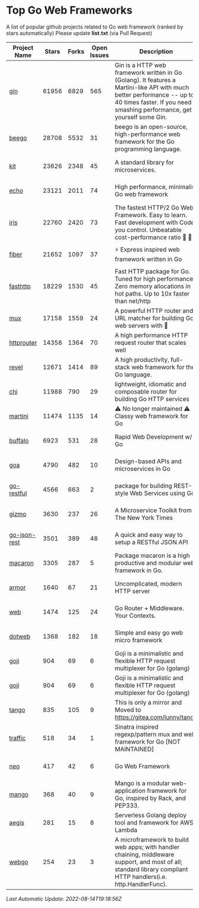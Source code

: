 # Top Go Web Frameworks
A list of popular github projects related to Go web framework (ranked by stars automatically)
Please update **list.txt** (via Pull Request)

| Project Name | Stars | Forks | Open Issues | Description | Last Commit |
| ------------ | ----- | ----- | ----------- | ----------- | ----------- |
| [gin](https://github.com/gin-gonic/gin) | 61956 | 6829 | 565 | Gin is a HTTP web framework written in Go (Golang). It features a Martini-like API with much better performance -- up to 40 times faster. If you need smashing performance, get yourself some Gin. | 2022-08-02 07:28:30 |
| [beego](https://github.com/beego/beego) | 28708 | 5532 | 31 | beego is an open-source, high-performance web framework for the Go programming language. | 2022-07-30 08:03:02 |
| [kit](https://github.com/go-kit/kit) | 23626 | 2348 | 45 | A standard library for microservices. | 2022-08-08 18:08:42 |
| [echo](https://github.com/labstack/echo) | 23121 | 2011 | 74 | High performance, minimalist Go web framework | 2022-08-10 20:12:40 |
| [iris](https://github.com/kataras/iris) | 22760 | 2420 | 73 | The fastest HTTP/2 Go Web Framework. Easy to learn. Fast development with Code you control. Unbeatable cost-performance ratio :leaves: :rocket: | 谢谢 | | 2022-08-13 06:07:00 |
| [fiber](https://github.com/gofiber/fiber) | 21652 | 1097 | 37 | ⚡️ Express inspired web framework written in Go | 2022-08-09 14:14:41 |
| [fasthttp](https://github.com/valyala/fasthttp) | 18229 | 1530 | 45 | Fast HTTP package for Go. Tuned for high performance. Zero memory allocations in hot paths. Up to 10x faster than net/http | 2022-08-14 09:31:57 |
| [mux](https://github.com/gorilla/mux) | 17158 | 1559 | 24 | A powerful HTTP router and URL matcher for building Go web servers with 🦍 | 2022-06-26 11:46:01 |
| [httprouter](https://github.com/julienschmidt/httprouter) | 14358 | 1364 | 70 | A high performance HTTP request router that scales well | 2022-06-03 15:51:59 |
| [revel](https://github.com/revel/revel) | 12671 | 1414 | 89 | A high productivity, full-stack web framework for the Go language. | 2022-04-12 20:53:30 |
| [chi](https://github.com/go-chi/chi) | 11988 | 790 | 29 | lightweight, idiomatic and composable router for building Go HTTP services | 2022-08-12 14:46:59 |
| [martini](https://github.com/go-martini/martini) | 11474 | 1135 | 14 | ⚠️ No longer maintained ⚠️  Classy web framework for Go | 2017-01-21 21:58:54 |
| [buffalo](https://github.com/gobuffalo/buffalo) | 6923 | 531 | 28 | Rapid Web Development w/ Go | 2022-07-12 16:59:03 |
| [goa](https://github.com/goadesign/goa) | 4790 | 482 | 10 | Design-based APIs and microservices in Go | 2022-08-10 03:21:59 |
| [go-restful](https://github.com/emicklei/go-restful) | 4566 | 663 | 2 | package for building REST-style Web Services using Go | 2022-07-21 18:55:23 |
| [gizmo](https://github.com/nytimes/gizmo) | 3630 | 237 | 26 | A Microservice Toolkit from The New York Times | 2021-04-30 15:27:05 |
| [go-json-rest](https://github.com/ant0ine/go-json-rest) | 3501 | 389 | 48 | A quick and easy way to setup a RESTful JSON API | 2017-09-13 04:12:08 |
| [macaron](https://github.com/go-macaron/macaron) | 3305 | 287 | 5 | Package macaron is a high productive and modular web framework in Go. | 2022-06-06 01:40:09 |
| [armor](https://github.com/labstack/armor) | 1640 | 67 | 21 | Uncomplicated, modern HTTP server | 2019-08-03 18:10:09 |
| [web](https://github.com/gocraft/web) | 1474 | 125 | 24 | Go Router + Middleware. Your Contexts. | 2019-02-07 15:06:52 |
| [dotweb](https://github.com/devfeel/dotweb) | 1368 | 182 | 18 | Simple and easy go web micro framework | 2022-08-11 09:03:59 |
| [goji](https://github.com/goji/goji) | 904 | 69 | 6 | Goji is a minimalistic and flexible HTTP request multiplexer for Go (golang) | 2019-01-26 23:58:29 |
| [goji](https://github.com/goji/goji) | 904 | 69 | 6 | Goji is a minimalistic and flexible HTTP request multiplexer for Go (golang) | 2019-01-26 23:58:29 |
| [tango](https://github.com/lunny/tango) | 835 | 105 | 9 | This is only a mirror and Moved to https://gitea.com/lunny/tango | 2019-05-17 03:31:10 |
| [traffic](https://github.com/gravityblast/traffic) | 518 | 34 | 1 | Sinatra inspired regexp/pattern mux and web framework for Go [NOT MAINTAINED] | 2015-11-26 21:31:07 |
| [neo](https://github.com/ivpusic/neo) | 417 | 42 | 6 | Go Web Framework | 2017-08-14 23:54:31 |
| [mango](https://github.com/paulbellamy/mango) | 368 | 40 | 9 | Mango is a modular web-application framework for Go, inspired by Rack, and PEP333. | 2017-10-17 08:18:43 |
| [aegis](https://github.com/tmaiaroto/aegis) | 281 | 15 | 8 | Serverless Golang deploy tool and framework for AWS Lambda | 2019-07-28 17:59:41 |
| [webgo](https://github.com/bnkamalesh/webgo) | 254 | 23 | 3 | A microframework to build web apps; with handler chaining, middleware support, and most of all; standard library compliant HTTP handlers(i.e. http.HandlerFunc). | 2022-06-19 08:53:25 |

*Last Automatic Update: 2022-08-14T19:18:56Z*